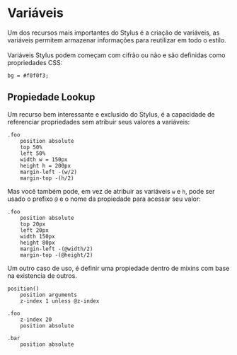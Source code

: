 # Variáveis

Um dos recursos mais importantes do Stylus é a criação de variáveis, as variáveis permitem armazenar informações para reutilizar em todo o estilo.
<br><br>
Variáveis Stylus podem começam com cifrão ou não e são definidas como propriedades CSS:


```
bg = #f0f0f3;
```

## Propiedade Lookup

Um recurso bem interessante e exclusido do Stylus, é a capacidade de referenciar propriedades sem atribuir seus valores a variáveis:


```
.foo
	position absolute
	top 50%
	left 50%
	width w = 150px
	height h = 200px
	margin-left -(w/2)
	margin-top -(h/2)
```

Mas você também pode, em vez de atribuir as variáveis `w` e `h`, pode ser usado o prefixo `@` e o nome da propiedade para acessar seu valor:


```
.foo
	position absolute
	top 20px
	left 20px
	width 150px
	height 80px
	margin-left -(@width/2)
	margin-top -(@height/2)
```

Um outro caso de uso, é definir uma propiedade dentro de mixins com base na existencia de outros.

```
position()
	position arguments
	z-index 1 unless @z-index

.foo
	z-index 20
	position absolute

.bar
	position absolute
```